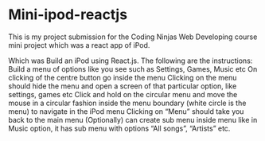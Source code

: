 # Mini-ipod-reactjs

This is my project submission for the Coding Ninjas Web Developing course mini project which was a react app of iPod.

Which was Build an iPod using React.js. The following are the instructions: Build a menu of options like you see such as Settings, Games, Music etc On clicking of the centre button go inside the menu Clicking on the menu should hide the menu and open a screen of that particular option, like settings, games etc Click and hold on the circular menu and move the mouse in a circular fashion inside the menu boundary (white circle is the menu) to navigate in the iPod menu Clicking on “Menu” should take you back to the main menu (Optionally) can create sub menu inside menu like in Music option, it has sub menu with options “All songs”, “Artists” etc.
